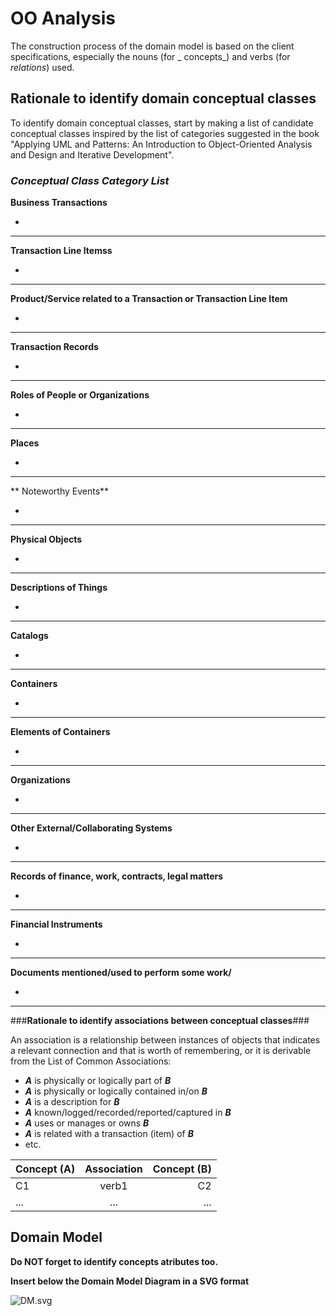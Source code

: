 # OO Analysis #

The construction process of the domain model is based on the client specifications, especially the nouns (for _
concepts_) and verbs (for _relations_) used.

## Rationale to identify domain conceptual classes ##

To identify domain conceptual classes, start by making a list of candidate conceptual classes inspired by the list of
categories suggested in the book "Applying UML and Patterns: An Introduction to Object-Oriented Analysis and Design and
Iterative Development".

### _Conceptual Class Category List_ ###

**Business Transactions**

*

---

**Transaction Line Itemss**

*

---

**Product/Service related to a Transaction or Transaction Line Item**

*

---


**Transaction Records**

*

---  


**Roles of People or Organizations**

*

---


**Places**

*

---

** Noteworthy Events**

*

---


**Physical Objects**

*

---


**Descriptions of Things**

*

---


**Catalogs**

*

---


**Containers**

*

---


**Elements of Containers**

*

---


**Organizations**

*

---

**Other External/Collaborating Systems**

*

---


**Records of finance, work, contracts, legal matters**

*

---


**Financial Instruments**

*

---


**Documents mentioned/used to perform some work/**

*

---



###**Rationale to identify associations between conceptual classes**###

An association is a relationship between instances of objects that indicates a relevant connection and that is worth of
remembering, or it is derivable from the List of Common Associations:

+ **_A_** is physically or logically part of **_B_**
+ **_A_** is physically or logically contained in/on **_B_**
+ **_A_** is a description for **_B_**
+ **_A_** known/logged/recorded/reported/captured in **_B_**
+ **_A_** uses or manages or owns **_B_**
+ **_A_** is related with a transaction (item) of **_B_**
+ etc.

| Concept (A)        |  Association    |  Concept (B) |
|----------	   		|:-------------:		|------:       |
| C1    | verb1                | C2  |
| ...    | ...                | ...  |

## Domain Model

**Do NOT forget to identify concepts atributes too.**

**Insert below the Domain Model Diagram in a SVG format**

![DM.svg](DM.svg)



